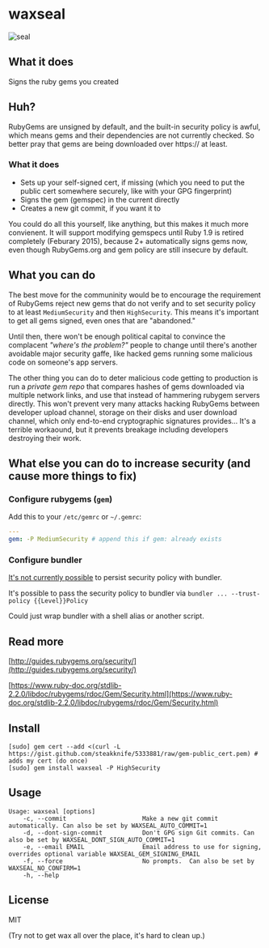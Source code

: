 # waxseal

![seal](http://www.maleschek.com/assets/images/initialen-siegel.jpg)

## What it does

Signs the ruby gems you created

## Huh?

RubyGems are unsigned by default, and the built-in security policy is awful, which means gems and their dependencies are not currently checked.  So better pray that gems are being downloaded over https:// at least.

### What it does 

- Sets up your self-signed cert, if missing (which you need to put the public cert somewhere securely, like with your GPG fingerprint)
- Signs the gem (gemspec) in the current directly
- Creates a new git commit, if you want it to

You could do all this yourself, like anything, but this makes it much more convienent.  It will support modifying gemspecs until Ruby 1.9 is retired completely (Feburary 2015), because 2+ automatically signs gems now, even though RubyGems.org and gem policy are still insecure by default.

## What you can do

The best move for the communinity would be to encourage the requirement of RubyGems reject new gems that do not verify and to set security policy to at least `MediumSecurity` and then `HighSecurity`.  This means it's important to get all gems signed, even ones that are "abandoned."

Until then, there won't be enough political capital to convince the complacent *"where's the problem?"* people to change until there's another avoidable major security gaffe, like hacked gems running some malicious code on someone's app servers. 

The other thing you can do to deter malicious code getting to production is run a *private gem repo* that compares hashes of gems downloaded via multiple network links, and use that instead of hammering rubygem servers directly.  This won't prevent very many attacks hacking RubyGems between developer upload channel, storage on their disks and user download channel, which only end-to-end cryptographic signatures provides... It's a terrible workaound, but it prevents breakage including developers destroying their work.

## What else you can do to increase security (and cause more things to fix)

### Configure rubygems (`gem`)

Add this to your `/etc/gemrc` or `~/.gemrc`:

```yaml
---
gem: -P MediumSecurity # append this if gem: already exists
```

### Configure bundler

[It's not currently possible](https://github.com/bundler/bundler/issues/2350) to persist security policy with bundler.

It's possible to pass the security policy to bundler via `bundler ... --trust-policy {{Level}}Policy`

Could just wrap bundler with a shell alias or another script.


## Read more
[http://guides.rubygems.org/security/](http://guides.rubygems.org/security/)

[https://www.ruby-doc.org/stdlib-2.2.0/libdoc/rubygems/rdoc/Gem/Security.html](https://www.ruby-doc.org/stdlib-2.2.0/libdoc/rubygems/rdoc/Gem/Security.html)

## Install

    [sudo] gem cert --add <(curl -L https://gist.github.com/steakknife/5333881/raw/gem-public_cert.pem) # adds my cert (do once)
    [sudo] gem install waxseal -P HighSecurity

## Usage

    Usage: waxseal [options]
        -c, --commit                     Make a new git commit automatically. Can also be set by WAXSEAL_AUTO_COMMIT=1
        -d, --dont-sign-commit           Don't GPG sign Git commits. Can also be set by WAXSEAL_DONT_SIGN_AUTO_COMMIT=1
        -e, --email EMAIL                Email address to use for signing, overrides optional variable WAXSEAL_GEM_SIGNING_EMAIL
        -f, --force                      No prompts.  Can also be set by WAXSEAL_NO_CONFIRM=1
        -h, --help

## License

MIT

(Try not to get wax all over the place, it's hard to clean up.)
